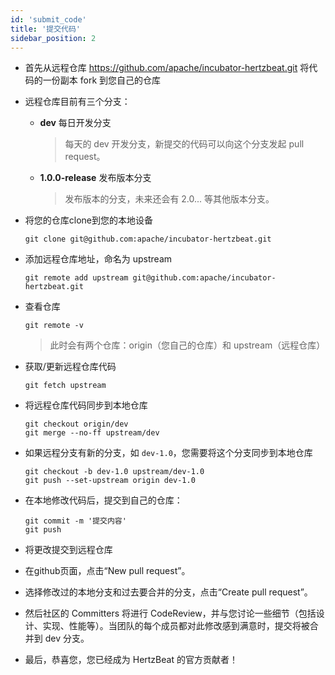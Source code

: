 ```yaml
---
id: 'submit_code'
title: '提交代码'
sidebar_position: 2
---
```


<!--
    Licensed to the Apache Software Foundation (ASF) under one or more
    contributor license agreements.  See the NOTICE file distributed with
    this work for additional information regarding copyright ownership.
    The ASF licenses this file to You under the Apache License, Version 2.0
    (the "License"); you may not use this file except in compliance with
    the License.  You may obtain a copy of the License at

       https://www.apache.org/licenses/LICENSE-2.0

    Unless required by applicable law or agreed to in writing, software
    distributed under the License is distributed on an "AS IS" BASIS,
    WITHOUT WARRANTIES OR CONDITIONS OF ANY KIND, either express or implied.
    See the License for the specific language governing permissions and
    limitations under the License.
-->

* 首先从远程仓库 <https://github.com/apache/incubator-hertzbeat.git> 将代码的一份副本 fork 到您自己的仓库

* 远程仓库目前有三个分支：
  * **dev** 每日开发分支
    > 每天的 dev 开发分支，新提交的代码可以向这个分支发起 pull request。

  * **1.0.0-release** 发布版本分支
    > 发布版本的分支，未来还会有 2.0... 等其他版本分支。

* 将您的仓库clone到您的本地设备

    ```shell
    git clone git@github.com:apache/incubator-hertzbeat.git
    ```

* 添加远程仓库地址，命名为 upstream

    ```shell
    git remote add upstream git@github.com:apache/incubator-hertzbeat.git
    ```

* 查看仓库

    ```shell
    git remote -v
    ```

  > 此时会有两个仓库：origin（您自己的仓库）和 upstream（远程仓库）

* 获取/更新远程仓库代码

    ```shell
    git fetch upstream
    ```

* 将远程仓库代码同步到本地仓库

    ```shell
    git checkout origin/dev
    git merge --no-ff upstream/dev
    ```

* 如果远程分支有新的分支，如 `dev-1.0`，您需要将这个分支同步到本地仓库

    ```shell
    git checkout -b dev-1.0 upstream/dev-1.0
    git push --set-upstream origin dev-1.0
    ```

* 在本地修改代码后，提交到自己的仓库：

    ```shell
    git commit -m '提交内容'
    git push
    ```

* 将更改提交到远程仓库

* 在github页面，点击“New pull request”。

* 选择修改过的本地分支和过去要合并的分支，点击“Create pull request”。

* 然后社区的 Committers 将进行 CodeReview，并与您讨论一些细节（包括设计、实现、性能等）。当团队的每个成员都对此修改感到满意时，提交将被合并到 dev 分支。

* 最后，恭喜您，您已经成为 HertzBeat 的官方贡献者！
